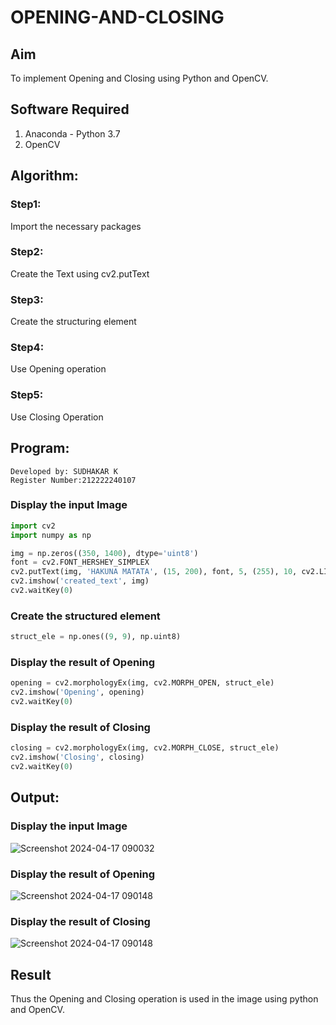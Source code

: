# OPENING-AND-CLOSING
## Aim
To implement Opening and Closing using Python and OpenCV.

## Software Required
1. Anaconda - Python 3.7
2. OpenCV
## Algorithm:
### Step1:
Import the necessary packages
### Step2:
Create the Text using cv2.putText
### Step3:
Create the structuring element

### Step4:
Use Opening operation

### Step5:
Use Closing Operation

## Program:
```
Developed by: SUDHAKAR K
Register Number:212222240107
```
### Display the input Image
```py
import cv2
import numpy as np

img = np.zeros((350, 1400), dtype='uint8')
font = cv2.FONT_HERSHEY_SIMPLEX
cv2.putText(img, 'HAKUNA MATATA', (15, 200), font, 5, (255), 10, cv2.LINE_AA)
cv2.imshow('created_text', img)
cv2.waitKey(0)
```
### Create the structured element
```py
struct_ele = np.ones((9, 9), np.uint8)
```
### Display the result of Opening
```py
opening = cv2.morphologyEx(img, cv2.MORPH_OPEN, struct_ele)
cv2.imshow('Opening', opening)
cv2.waitKey(0)
```
### Display the result of Closing
```py
closing = cv2.morphologyEx(img, cv2.MORPH_CLOSE, struct_ele)
cv2.imshow('Closing', closing)
cv2.waitKey(0)
```
## Output:

### Display the input Image


![Screenshot 2024-04-17 090032](https://github.com/Sudhakaroffical/OPENING--AND-CLOSING/assets/118622513/bad781f7-6480-42d1-aa26-5f746f71e721)


### Display the result of Opening
![Screenshot 2024-04-17 090148](https://github.com/Sudhakaroffical/OPENING--AND-CLOSING/assets/118622513/2464d703-8c36-4282-b2f1-5d8c90ae27bd)


### Display the result of Closing
![Screenshot 2024-04-17 090148](https://github.com/Sudhakaroffical/OPENING--AND-CLOSING/assets/118622513/979f37f9-547b-4cd7-bce4-ab3dfc1bd79d)


## Result
Thus the Opening and Closing operation is used in the image using python and OpenCV.
